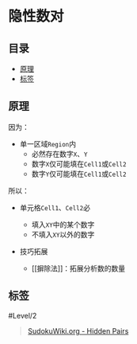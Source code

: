 # 隐性数对

<!-- START doctoc generated TOC please keep comment here to allow auto update -->
<!-- DON'T EDIT THIS SECTION, INSTEAD RE-RUN doctoc TO UPDATE -->
## 目录

- [原理](#%E5%8E%9F%E7%90%86)
- [标签](#%E6%A0%87%E7%AD%BE)

<!-- END doctoc generated TOC please keep comment here to allow auto update -->

## 原理

因为：
- 单一区域`Region`内
	- 必然存在数字`X`、`Y`
	- 数字`X`仅可能填在`Cell1`或`Cell2`
	- 数字`Y`仅可能填在`Cell1`或`Cell2`

所以：
- 单元格`Cell1`、`Cell2`必
	- 填入`XY`中的某个数字
	- 不填入`XY`以外的数字

- 技巧拓展
	- [[摒除法]]：拓展分析数的数量

## 标签

#Level/2

> [SudokuWiki.org - Hidden Pairs](https://www.sudokuwiki.org/Hidden_Candidates#HP)
